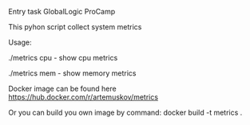 Entry task GlobalLogic ProCamp

This pyhon script collect system metrics

Usage:

./metrics cpu - show cpu metrics

./metrics mem - show memory metrics


Docker image can be found here https://hub.docker.com/r/artemuskov/metrics

Or you can build you own image by command: 
docker build -t metrics .
